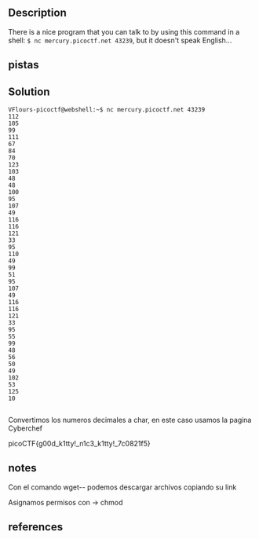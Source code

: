 ## Description

There is a nice program that you can talk to by using this command in a shell: `$ nc mercury.picoctf.net 43239`, but it doesn't speak English...

## pistas




## Solution

```
VFlours-picoctf@webshell:~$ nc mercury.picoctf.net 43239
112 
105 
99 
111 
67 
84 
70 
123 
103 
48 
48 
100 
95 
107 
49 
116 
116 
121 
33 
95 
110 
49 
99 
51 
95 
107 
49 
116 
116 
121 
33 
95 
55 
99 
48 
56 
50 
49 
102 
53 
125 
10 
 

```


Convertimos los numeros decimales a char, en este caso usamos la pagina Cyberchef

picoCTF{g00d_k1tty!_n1c3_k1tty!_7c0821f5}
## notes

Con el comando wget-- podemos descargar archivos copiando su link 

Asignamos permisos con -> chmod
## references
